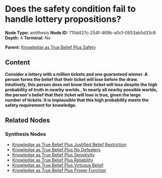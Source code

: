 # Does the safety condition fail to handle lottery propositions?

**Node Type:** antithesis
**Node ID:** 710d427c-254f-469b-a0c1-0653ab5d33c8
**Depth:** 4
**Terminal:** No

**Parent:** [Knowledge as True Belief Plus Safety](knowledge-as-true-belief-plus-safety-synthesis-f877a4d4-5249-4e74-b48b-02bb6bfa7766.md)

## Content

**Consider a lottery with a million tickets and one guaranteed winner. A person forms the belief that their ticket will lose before the draw. Intuitively, this person does not know their ticket will lose despite the high probability of truth in nearby worlds.**, **In nearly all nearby possible worlds, the person's belief that their ticket will lose is true, given the large number of tickets. It is implausible that this high probability meets the safety requirement for knowledge.**

## Related Nodes

### Synthesis Nodes

- [Knowledge as True Belief Plus Justified Belief Restriction](knowledge-as-true-belief-plus-justified-belief-restriction-synthesis-bb105b1b-6e54-484a-9346-8f4ba98f1d97.md)
- [Knowledge as True Belief Plus No Defeaters](knowledge-as-true-belief-plus-no-defeaters-synthesis-b6e9042d-5a19-4fa6-a17b-5615412a0e79.md)
- [Knowledge as True Belief Plus Sensitivity](knowledge-as-true-belief-plus-sensitivity-synthesis-f4fe6509-afb1-4991-ada2-05840ae9472c.md)
- [Knowledge as True Belief Plus Reliability](knowledge-as-true-belief-plus-reliability-synthesis-8db0bbf1-9ffe-4c33-83ac-580239132162.md)
- [Knowledge as True Belief Plus Virtuous Belief](knowledge-as-true-belief-plus-virtuous-belief-synthesis-9705a8cd-a707-42ae-805c-db6bbc68e14a.md)
- [Knowledge as True Belief Plus Proper Function](knowledge-as-true-belief-plus-proper-function-synthesis-753031e7-de89-401e-9107-efb9859c3ffb.md)

